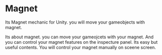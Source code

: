 # Magnet
Its Magnet mechanic for Unity. you will move your gameobjects with magnet.

Its about magnet. you can move your gameojcets with your magnet. And you can control your magnet features on the inspecture panel. Its easy but useful contents. You will control your magnet manually on sceene screen.

